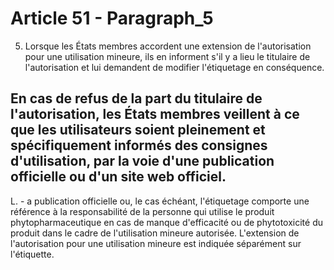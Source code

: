# Article 51 - Paragraph_5

5. Lorsque les États membres accordent une extension de l'autorisation pour une utilisation mineure, ils en informent s'il y a lieu le titulaire de l'autorisation et lui demandent de modifier l'étiquetage en conséquence.

En cas de refus de la part du titulaire de l'autorisation, les États membres veillent à ce que les utilisateurs soient pleinement et spécifiquement informés des consignes d'utilisation, par la voie d'une publication officielle ou d'un site web officiel.
---


L. - a publication officielle ou, le cas échéant, l'étiquetage comporte une référence à la responsabilité de la personne qui utilise le produit phytopharmaceutique en cas de manque d'efficacité ou de phytotoxicité du produit dans le cadre de l'utilisation mineure autorisée. L'extension de l'autorisation pour une utilisation mineure est indiquée séparément sur l'étiquette.
